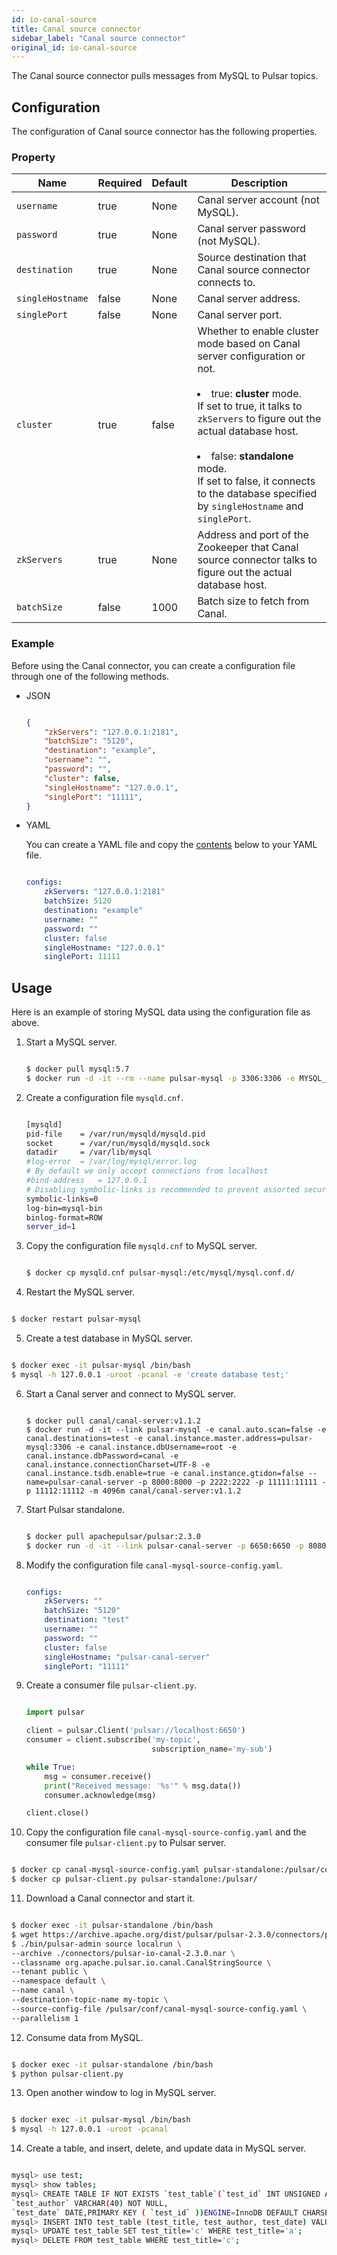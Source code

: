 ```yaml
---
id: io-canal-source
title: Canal source connector
sidebar_label: "Canal source connector"
original_id: io-canal-source
---
```


The Canal source connector pulls messages from MySQL to Pulsar topics.

## Configuration

The configuration of Canal source connector has the following properties.

### Property

| Name | Required | Default | Description |
|------|----------|---------|-------------|
| `username` | true | None | Canal server account (not MySQL).|
| `password` | true | None | Canal server password (not MySQL). |
|`destination`|true|None|Source destination that Canal source connector connects to.
| `singleHostname` | false | None | Canal server address.|
| `singlePort` | false | None | Canal server port.|
| `cluster` | true | false | Whether to enable cluster mode based on Canal server configuration or not.<br /><br /><li>true: **cluster** mode.<br />If set to true, it talks to `zkServers` to figure out the actual database host.<br /><br /></li><li>false: **standalone** mode.<br />If set to false, it connects to the database specified by `singleHostname` and `singlePort`. </li>|
| `zkServers` | true | None | Address and port of the Zookeeper that Canal source connector talks to figure out the actual database host.|
| `batchSize` | false | 1000 | Batch size to fetch from Canal. |

### Example

Before using the Canal connector, you can create a configuration file through one of the following methods.

* JSON 

  ```json
  
  {
      "zkServers": "127.0.0.1:2181",
      "batchSize": "5120",
      "destination": "example",
      "username": "",
      "password": "",
      "cluster": false,
      "singleHostname": "127.0.0.1",
      "singlePort": "11111",
  }
  
  ```

* YAML

  You can create a YAML file and copy the [contents](https://github.com/apache/pulsar/blob/master/pulsar-io/canal/src/main/resources/canal-mysql-source-config.yaml) below to your YAML file.

  ```yaml
  
  configs:
      zkServers: "127.0.0.1:2181"
      batchSize: 5120
      destination: "example"
      username: ""
      password: ""
      cluster: false
      singleHostname: "127.0.0.1"
      singlePort: 11111
  
  ```

## Usage

Here is an example of storing MySQL data using the configuration file as above.

1. Start a MySQL server.

   ```bash
   
   $ docker pull mysql:5.7
   $ docker run -d -it --rm --name pulsar-mysql -p 3306:3306 -e MYSQL_ROOT_PASSWORD=canal -e MYSQL_USER=mysqluser -e MYSQL_PASSWORD=mysqlpw mysql:5.7
   
   ```

2. Create a configuration file `mysqld.cnf`.

   ```bash
   
   [mysqld]
   pid-file    = /var/run/mysqld/mysqld.pid
   socket      = /var/run/mysqld/mysqld.sock
   datadir     = /var/lib/mysql
   #log-error  = /var/log/mysql/error.log
   # By default we only accept connections from localhost
   #bind-address   = 127.0.0.1
   # Disabling symbolic-links is recommended to prevent assorted security risks
   symbolic-links=0
   log-bin=mysql-bin
   binlog-format=ROW
   server_id=1
   
   ```

3. Copy the configuration file `mysqld.cnf` to MySQL server.

   ```bash
   
   $ docker cp mysqld.cnf pulsar-mysql:/etc/mysql/mysql.conf.d/
   
   ```

4.  Restart the MySQL server.

   ```bash
   
   $ docker restart pulsar-mysql
   
   ```

5.  Create a test database in MySQL server.

   ```bash
   
   $ docker exec -it pulsar-mysql /bin/bash
   $ mysql -h 127.0.0.1 -uroot -pcanal -e 'create database test;'
   
   ```

6. Start a Canal server and connect to MySQL server.

   ```
   
   $ docker pull canal/canal-server:v1.1.2
   $ docker run -d -it --link pulsar-mysql -e canal.auto.scan=false -e canal.destinations=test -e canal.instance.master.address=pulsar-mysql:3306 -e canal.instance.dbUsername=root -e canal.instance.dbPassword=canal -e canal.instance.connectionCharset=UTF-8 -e canal.instance.tsdb.enable=true -e canal.instance.gtidon=false --name=pulsar-canal-server -p 8000:8000 -p 2222:2222 -p 11111:11111 -p 11112:11112 -m 4096m canal/canal-server:v1.1.2
   
   ```

7. Start Pulsar standalone.

   ```bash
   
   $ docker pull apachepulsar/pulsar:2.3.0
   $ docker run -d -it --link pulsar-canal-server -p 6650:6650 -p 8080:8080 -v $PWD/data:/pulsar/data --name pulsar-standalone apachepulsar/pulsar:2.3.0 bin/pulsar standalone
   
   ```

8. Modify the configuration file `canal-mysql-source-config.yaml`.

   ```yaml
   
   configs:
       zkServers: ""
       batchSize: "5120"
       destination: "test"
       username: ""
       password: ""
       cluster: false
       singleHostname: "pulsar-canal-server"
       singlePort: "11111"
   
   ```

9. Create a consumer file `pulsar-client.py`.

   ```python
   
   import pulsar

   client = pulsar.Client('pulsar://localhost:6650')
   consumer = client.subscribe('my-topic',
                               subscription_name='my-sub')

   while True:
       msg = consumer.receive()
       print("Received message: '%s'" % msg.data())
       consumer.acknowledge(msg)

   client.close()
   
   ```

10. Copy the configuration file `canal-mysql-source-config.yaml` and the consumer file  `pulsar-client.py` to Pulsar server.

   ```bash
   
   $ docker cp canal-mysql-source-config.yaml pulsar-standalone:/pulsar/conf/
   $ docker cp pulsar-client.py pulsar-standalone:/pulsar/
   
   ```

11. Download a Canal connector and start it.

   ```bash
   
   $ docker exec -it pulsar-standalone /bin/bash
   $ wget https://archive.apache.org/dist/pulsar/pulsar-2.3.0/connectors/pulsar-io-canal-2.3.0.nar -P connectors
   $ ./bin/pulsar-admin source localrun \
   --archive ./connectors/pulsar-io-canal-2.3.0.nar \
   --classname org.apache.pulsar.io.canal.CanalStringSource \
   --tenant public \
   --namespace default \
   --name canal \
   --destination-topic-name my-topic \
   --source-config-file /pulsar/conf/canal-mysql-source-config.yaml \
   --parallelism 1
   
   ```

12. Consume data from MySQL. 

   ```bash
   
   $ docker exec -it pulsar-standalone /bin/bash
   $ python pulsar-client.py
   
   ```

13. Open another window to log in MySQL server.

   ```bash
   
   $ docker exec -it pulsar-mysql /bin/bash
   $ mysql -h 127.0.0.1 -uroot -pcanal
   
   ```

14. Create a table, and insert, delete, and update data in MySQL server.

   ```bash
   
   mysql> use test;
   mysql> show tables;
   mysql> CREATE TABLE IF NOT EXISTS `test_table`(`test_id` INT UNSIGNED AUTO_INCREMENT,`test_title` VARCHAR(100) NOT NULL,
   `test_author` VARCHAR(40) NOT NULL,
   `test_date` DATE,PRIMARY KEY ( `test_id` ))ENGINE=InnoDB DEFAULT CHARSET=utf8;
   mysql> INSERT INTO test_table (test_title, test_author, test_date) VALUES("a", "b", NOW());
   mysql> UPDATE test_table SET test_title='c' WHERE test_title='a';
   mysql> DELETE FROM test_table WHERE test_title='c';
   
   ```

